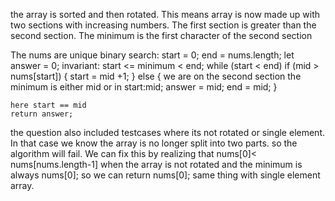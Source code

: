 the array is sorted and then rotated. 
This means array is now made up with two sections with increasing numbers.
The first section is greater than the second section.
The minimum is the first character of the second section

The nums are unique
binary search:
    start = 0;
    end = nums.length;
    let answer = 0;
    invariant:
        start <= minimum < end;
    while (start < end)
        if (mid > nums[start])
            {
                start = mid +1;
            }
        else {
             we are on the second section
            the minimum is either mid or in start:mid;
            answer = mid;
            end = mid;
        }
    
    here start == mid
    return answer;
 
       


the question also included testcases where its not rotated or single element.
In that case we know the array is no longer split into two parts. so the algorithm will fail.
We can fix this by realizing that 
    nums[0]< nums[nums.length-1] when the array is not rotated
    and the minimum is always nums[0];
    so we can return nums[0];
    same thing with single element array.
